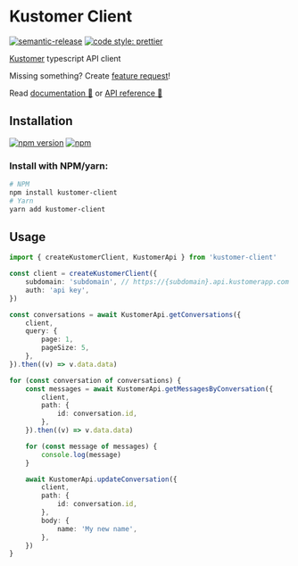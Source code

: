 # Kustomer Client

[![semantic-release](https://img.shields.io/badge/%20%20%F0%9F%93%A6%F0%9F%9A%80-semantic--release-e10079.svg)](https://github.com/semantic-release/semantic-release)
[![code style: prettier](https://img.shields.io/badge/code_style-prettier-ff69b4.svg)](https://github.com/prettier/prettier)

[Kustomer](https://www.kustomer.com/) typescript API client

Missing something? Create [feature request](https://github.com/LarisLab/kustomer-client/issues/new?assignees=&labels=enhancement&template=feature_request.md&title=)!

Read [documentation 📘](https://larislab.github.io/kustomer-client/) or [API reference 📕](https://developer.kustomer.com/kustomer-api-docs/reference/introduction)

## Installation

[![npm version](https://badge.fury.io/js/kustomer-client.svg)](https://www.npmjs.com/package/kustomer-client)
[![npm](https://img.shields.io/npm/dt/kustomer-client)](https://www.npmjs.com/package/kustomer-client)

### Install with NPM/yarn:

```bash
# NPM
npm install kustomer-client
# Yarn
yarn add kustomer-client
```

## Usage

```typescript
import { createKustomerClient, KustomerApi } from 'kustomer-client'

const client = createKustomerClient({
    subdomain: 'subdomain', // https://{subdomain}.api.kustomerapp.com
    auth: 'api key',
})

const conversations = await KustomerApi.getConversations({
    client,
    query: {
        page: 1,
        pageSize: 5,
    },
}).then((v) => v.data.data)

for (const conversation of conversations) {
    const messages = await KustomerApi.getMessagesByConversation({
        client,
        path: {
            id: conversation.id,
        },
    }).then((v) => v.data.data)

    for (const message of messages) {
        console.log(message)
    }

    await KustomerApi.updateConversation({
        client,
        path: {
            id: conversation.id,
        },
        body: {
            name: 'My new name',
        },
    })
}
```
